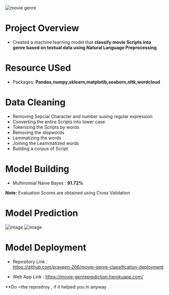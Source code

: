![movie genre](https://user-images.githubusercontent.com/71770999/179215740-6e7ca077-d1b7-4239-b3c4-4e613a300bdb.jpg)

# Project Overview      
<!--  -->     
* Created a machine learning model that **classify movie Scripts into genre based on textual data using Natural Language Preprocessing**   

# Resource USed 
* Packages: **Pandas,numpy,sklearn,matplotib,seaborn,nltk,wordcloud**    

# Data Cleaning           
* Removing Sepcial Character and number susing regular expression       
* Converting the entire Scripts into lower case           
* Tokenizing the Scripts by words        
* Removing the stopwords         
* Lemmatizing the words         
* Joining the Leammatized words        
* Building a corpus of Script       

# Model Building       
* Multinomial Naive Bayes : **91.72%**       

**Note:** Evaluation Scores are obtained using Cross Validation           

# Model Prediction           
![image](https://user-images.githubusercontent.com/71770999/179218325-a300693e-04b0-417b-8540-28e36de7d6ff.png)
![image](https://user-images.githubusercontent.com/71770999/179218570-b50ae096-847c-426c-b066-f3fb80f5c1f0.png)

# Model Deployment         
* Repository Link :            
 https://github.com/praveen-266/movie-genre-classification-deployment      
 
* Web App Link : https://movie-genreprediction.herokuapp.com/

**Do ⭐the repositroy , if it helped you in anyway
